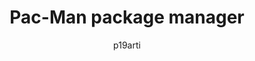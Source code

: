 ---
author: p19arti
image_url: /images/pacman.png
title: Pac-Man package manager
year: 2002
caption: "Το Pacman είναι ο βασικός διαχειριστής πακέτων που χρησιμοποιείται στο Arch Linux και τα παράγωγά του. Είναι ένα ισχυρό εργαλείο που έχει σχεδιαστεί για τη διαχείριση πακέτων λογισμικού, εξαρτήσεων και ενημερώσεων συστήματος με απλό και αποτελεσματικό τρόπο. Ένα από τα βασικά πλεονεκτήματα του Pacman είναι η ταχύτητα και η απλότητά του. Χρησιμοποιεί ένα binary form πακέτων και μια βελτιωμένη διεπαφή γραμμής εντολών για την εκτέλεση λειτουργιών όπως η εγκατάσταση, η αφαίρεση, η αναβάθμιση και η αναζήτηση, και όλα αυτά με ελάχιστη απαιτούμενη είσοδο του χρήστη."
categories:
  - Διαχειριστές Πακέτων
tags:
  - package-manager
---